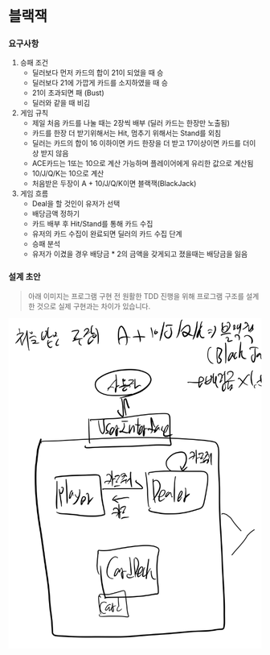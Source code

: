 # 블랙잭

### 요구사항

1. 승패 조건
   - 딜러보다 먼저 카드의 합이 21이 되었을 때 승
   - 딜러보다 21에 가깝게 카드를 소지하였을 때 승
   - 21이 초과되면 패 (Bust)
   - 딜러와 같을 때 비김
2. 게임 규칙
   - 제일 처음 카드를 나눌 때는 2장씩 배부 (딜러 카드는 한장만 노출됨)
   - 카드를 한장 더 받기위해서는 Hit, 멈추기 위해서는 Stand를 외침
   - 딜러는 카드의 합이 16 이하이면 카드 한장을 더 받고 17이상이면 카드를 더이상 받지 않음
   - ACE카드는 1또는 10으로 계산 가능하며 플레이어에게 유리한 값으로 계산됨
   - 10/J/Q/K는 10으로 계산
   - 처음받은 두장이 A + 10/J/Q/K이면 블랙잭(BlackJack)
3. 게임 흐름
   - Deal을 할 것인이 유저가 선택
   - 배당금액 정하기
   - 카드 배부 후 Hit/Stand를 통해 카드 수집
   - 유저의 카드 수집이 완료되면 딜러의 카드 수집 단계
   - 승패 분석
   - 유저가 이겼을 경우 배당금 * 2의 금액을 갖게되고 졌을때는 배당금을 잃음

### 설계 초안

> 아래 이미지는 프로그램 구현 전 원활한 TDD 진행을 위해 프로그램 구조를 설계한 것으로 실제 구현과는 차이가 있습니다.

![설계초안](https://github.com/sogoagain/TDD-exercises/blob/master/03-BlackJack/BlackJack-draft.jpeg)

